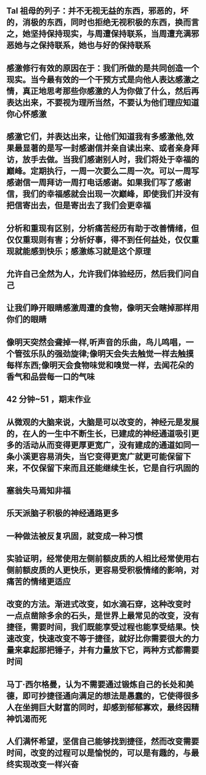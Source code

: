 ## Tal 祖母的列子：并不无视无益的东西，邪恶的，坏的，消极的东西，同时也拒绝无视积极的东西，换而言之，她坚持保持现实，与周遭保持联系，当周遭充满邪恶她与之保持联系，她也与好的保持联系

## 感激修行有效的原因在于：我们所做的是共同创造一个现实。当今最有效的一个干预方式是向他人表达感激之情，真正地思考那些你感激的人为你做了什么，然后再表达出来，不要视为理所当然，不要认为他们理应知道你心怀感激

## 感激它们，并表达出来，让他们知道我有多感激他,效果最显著的是写一封感谢信并亲自读出来、或者亲身拜访，放手去做。当我们感谢别人时，我们将处于幸福的巅峰。定期执行，一周一次要么二周一次。可以一周写感谢信一周拜访一周打电话感谢。如果我们写了感谢信，我们的幸福感就会出现一次巅峰，即使我们并没有把信寄出去，但是寄出去了我们会更幸福

## 分析和重现有区别，分析痛苦经历有助于改善情绪，但仅仅重现则有害；分析好事，得不到任何益处，仅仅重现就能感到快乐；感激练习就是这个原理

## 允许自己全然为人，允许我们体验经历，然后我们问自己

## 让我们睁开眼睛感激周遭的食物，像明天会瞎掉那样用你们的眼睛

## 像明天突然会聋掉一样,听声音的乐曲，鸟儿鸣唱，一个管弦乐队的强劲旋律;像明天会失去触觉一样去触摸每样东西;像明天会食物味觉和嗅觉一样，去闻花朵的香气和品尝每一口的气味

## 42 分钟~51 ，期末作业

## 从微观的大脑来说，大脑是可以改变的，神经元是发展的，在人的一生中不断生长，已建成的神经通道吸引更多的活动从而变得更厚更宽广，没有建成的通道如同一条小溪更容易消失，当它变得更宽广就更可能保留下来，不仅保留下来而且还能继续生长，它是自行巩固的

## 塞翁失马焉知非福

## 乐天派脑子积极的神经通路更多

## 一种做法被反复巩固，就变成一种习惯

## 实验证明，经常使用左侧前额皮质的人相比经常使用右侧前额皮质的人更快乐，更容易受积极情绪的影响，对痛苦的情绪更适应

## 改变的方法。渐进式改变，如水滴石穿，这种改变时 一点点凿除多余的石头，是世界上最常见的改变，没有捷径，需要时间，我们既能享受过程也能享受结果。快速改变，快速改变不等于捷径，就好比你需要很大的力量来拿起那把锤子，并有力量放下它，两种方式都需要时间

## 马丁·西尔格曼，认为不需要通过锻炼自己的长处和美德，即可抄捷径通向满足的想法是愚蠢的，它使得很多人在坐拥巨大财富的同时，却感到郁郁寡欢，最终因精神饥渴而死

## 人们满怀希望，坚信自己能够找到捷径，然而改变需要时间，改变的过程可以是愉悦的，可以是有趣的，与最终实现改变一样兴奋
